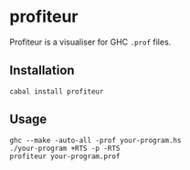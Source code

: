 profiteur
=========

Profiteur is a visualiser for GHC `.prof` files.

Installation
------------

    cabal install profiteur

Usage
-----

    ghc --make -auto-all -prof your-program.hs
    ./your-program +RTS -p -RTS
    profiteur your-program.prof
